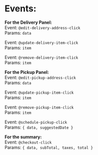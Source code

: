 # Events:


**For the Delivery Panel:**<br>
Event: `@edit-delivery-address-click`<br>
Params: `data`

Event: `@update-delivery-item-click`<br>
Params: `item`

Event: `@remove-delivery-item-click`<br>
Params: `item`

**For the Pickup Panel:**<br>
Event: `@edit-pickup-address-click`<br>
Params: `data`

Event: `@update-pickup-item-click`<br>
Params: `item`

Event: `@remove-pickup-item-click`<br>
Params: `item`

Event: `@schedule-pickup-click`<br>
Params: `{ data, suggestedDate }`

**For the summary:**<br>
Event: `@checkout-click`<br>
Params: `{ data, subTotal, taxes, total }`
